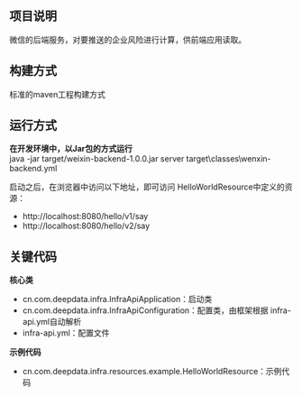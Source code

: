 项目说明
----
微信的后端服务，对要推送的企业风险进行计算，供前端应用读取。

构建方式
----
标准的maven工程构建方式

运行方式
----
**在开发环境中，以Jar包的方式运行**  
java -jar target/weixin-backend-1.0.0.jar server target\classes\wenxin-backend.yml

启动之后，在浏览器中访问以下地址，即可访问 HelloWorldResource中定义的资源：
- http://localhost:8080/hello/v1/say 
- http://localhost:8080/hello/v2/say 

关键代码
----
**核心类**
- cn.com.deepdata.infra.InfraApiApplication：启动类
- cn.com.deepdata.infra.InfraApiConfiguration：配置类，由框架根据 infra-api.yml自动解析
- infra-api.yml：配置文件


**示例代码**
- cn.com.deepdata.infra.resources.example.HelloWorldResource：示例代码


